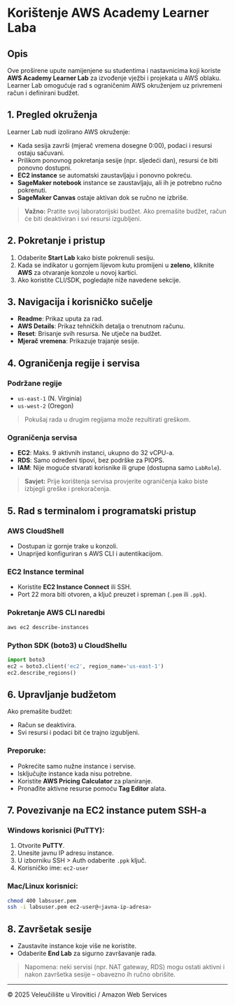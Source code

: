 # Korištenje AWS Academy Learner Laba

## Opis

Ove proširene upute namijenjene su studentima i nastavnicima koji koriste **AWS Academy Learner Lab** za izvođenje vježbi i projekata u AWS oblaku. Learner Lab omogućuje rad s ograničenim AWS okruženjem uz privremeni račun i definirani budžet.

## 1. Pregled okruženja

Learner Lab nudi izolirano AWS okruženje:

* Kada sesija završi (mjerač vremena dosegne 0:00), podaci i resursi ostaju sačuvani.
* Prilikom ponovnog pokretanja sesije (npr. sljedeći dan), resursi će biti ponovno dostupni.
* **EC2 instance** se automatski zaustavljaju i ponovno pokreću.
* **SageMaker notebook** instance se zaustavljaju, ali ih je potrebno ručno pokrenuti.
* **SageMaker Canvas** ostaje aktivan dok se ručno ne izbriše.

> **Važno:** Pratite svoj laboratorijski budžet. Ako premašite budžet, račun će biti deaktiviran i svi resursi izgubljeni.

## 2. Pokretanje i pristup

1. Odaberite **Start Lab** kako biste pokrenuli sesiju.
2. Kada se indikator u gornjem lijevom kutu promijeni u **zeleno**, kliknite **AWS** za otvaranje konzole u novoj kartici.
3. Ako koristite CLI/SDK, pogledajte niže navedene sekcije.

## 3. Navigacija i korisničko sučelje

* **Readme**: Prikaz uputa za rad.
* **AWS Details**: Prikaz tehničkih detalja o trenutnom računu.
* **Reset**: Brisanje svih resursa. Ne utječe na budžet.
* **Mjerač vremena**: Prikazuje trajanje sesije.

## 4. Ograničenja regije i servisa

### Podržane regije

* `us-east-1` (N. Virginia)
* `us-west-2` (Oregon)

> Pokušaj rada u drugim regijama može rezultirati greškom.

### Ograničenja servisa

* **EC2**: Maks. 9 aktivnih instanci, ukupno do 32 vCPU-a.
* **RDS**: Samo određeni tipovi, bez podrške za PIOPS.
* **IAM**: Nije moguće stvarati korisnike ili grupe (dostupna samo `LabRole`).

> **Savjet:** Prije korištenja servisa provjerite ograničenja kako biste izbjegli greške i prekoračenja.

## 5. Rad s terminalom i programatski pristup

### AWS CloudShell

* Dostupan iz gornje trake u konzoli.
* Unaprijed konfiguriran s AWS CLI i autentikacijom.

### EC2 Instance terminal

* Koristite **EC2 Instance Connect** ili SSH.
* Port 22 mora biti otvoren, a ključ preuzet i spreman (`.pem` ili `.ppk`).

### Pokretanje AWS CLI naredbi

```bash
aws ec2 describe-instances
```

### Python SDK (boto3) u CloudShellu

```python
import boto3
ec2 = boto3.client('ec2', region_name='us-east-1')
ec2.describe_regions()
```

## 6. Upravljanje budžetom

Ako premašite budžet:

* Račun se deaktivira.
* Svi resursi i podaci bit će trajno izgubljeni.

### Preporuke:

* Pokrećite samo nužne instance i servise.
* Isključujte instance kada nisu potrebne.
* Koristite **AWS Pricing Calculator** za planiranje.
* Pronađite aktivne resurse pomoću **Tag Editor** alata.

## 7. Povezivanje na EC2 instance putem SSH-a

### Windows korisnici (PuTTY):

1. Otvorite **PuTTY**.
2. Unesite javnu IP adresu instance.
3. U izborniku SSH > Auth odaberite `.ppk` ključ.
4. Korisničko ime: `ec2-user`

### Mac/Linux korisnici:

```bash
chmod 400 labsuser.pem
ssh -i labsuser.pem ec2-user@<javna-ip-adresa>
```

## 8. Završetak sesije

* Zaustavite instance koje više ne koristite.
* Odaberite **End Lab** za sigurno završavanje rada.

> Napomena: neki servisi (npr. NAT gateway, RDS) mogu ostati aktivni i nakon završetka sesije – obavezno ih ručno obrišite.

---

© 2025 Veleučilište u Virovitici / Amazon Web Services
